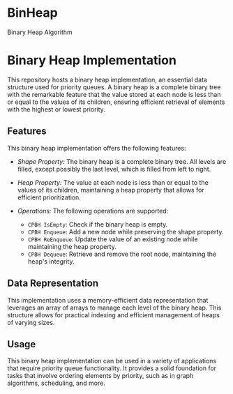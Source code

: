 # BinHeap
Binary Heap Algorithm
# Binary Heap Implementation

This repository hosts a binary heap implementation, an essential data structure used for priority queues. A binary heap is a complete binary tree with the remarkable feature that the value stored at each node is less than or equal to the values of its children, ensuring efficient retrieval of elements with the highest or lowest priority.

## Features

This binary heap implementation offers the following features:

- *Shape Property:* The binary heap is a complete binary tree. All levels are filled, except possibly the last level, which is filled from left to right.

- *Heap Property:* The value at each node is less than or equal to the values of its children, maintaining a heap property that allows for efficient prioritization.

- *Operations:* The following operations are supported:
  - `CPBH IsEmpty`: Check if the binary heap is empty.
  - `CPBH Enqueue`: Add a new node while preserving the shape property.
  - `CPBH ReEnqueue`: Update the value of an existing node while maintaining the heap property.
  - `CPBH Dequeue`: Retrieve and remove the root node, maintaining the heap's integrity.

## Data Representation

This implementation uses a memory-efficient data representation that leverages an array of arrays to manage each level of the binary heap. This structure allows for practical indexing and efficient management of heaps of varying sizes.

## Usage

This binary heap implementation can be used in a variety of applications that require priority queue functionality. It provides a solid foundation for tasks that involve ordering elements by priority, such as in graph algorithms, scheduling, and more.
